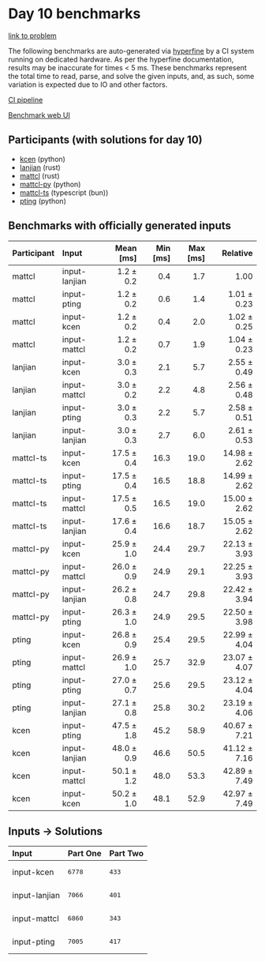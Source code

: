 # Day 10 benchmarks

[link to problem](https://adventofcode.com/2023/day/10)

The following benchmarks are auto-generated via
[hyperfine](https://github.com/sharkdp/hyperfine) by a CI system running on
dedicated hardware. As per the hyperfine documentation, results may be
inaccurate for times < 5 ms. These benchmarks represent the total time to read,
parse, and solve the given inputs, and, as such, some variation is expected due
to IO and other factors.

[CI pipeline](http://ci.papercode.net:8080/teams/main/pipelines/aoc2023)

[Benchmark web UI](https://aoc.ancalagon.black)


## Participants (with solutions for day 10)

- [kcen](https://github.com/kcen/aoc2023) (python)
- [lanjian](https://github.com/lanjian/aoc-2023) (rust)
- [mattcl](https://github.com/mattcl/aoc2023) (rust)
- [mattcl-py](https://github.com/mattcl/aoc2023-py) (python)
- [mattcl-ts](https://github.com/mattcl/aoc2023-js) (typescript (bun))
- [pting](https://github.com/pting/aoc2023) (python)


## Benchmarks with officially generated inputs

| Participant | Input | Mean [ms] | Min [ms] | Max [ms] | Relative |
|:---|:---|---:|---:|---:|---:|
| mattcl | input-lanjian | 1.2 ± 0.2 | 0.4 | 1.7 | 1.00 |
| mattcl | input-pting | 1.2 ± 0.2 | 0.6 | 1.4 | 1.01 ± 0.23 |
| mattcl | input-kcen | 1.2 ± 0.2 | 0.4 | 2.0 | 1.02 ± 0.25 |
| mattcl | input-mattcl | 1.2 ± 0.2 | 0.7 | 1.9 | 1.04 ± 0.23 |
| lanjian | input-kcen | 3.0 ± 0.3 | 2.1 | 5.7 | 2.55 ± 0.49 |
| lanjian | input-mattcl | 3.0 ± 0.2 | 2.2 | 4.8 | 2.56 ± 0.48 |
| lanjian | input-pting | 3.0 ± 0.3 | 2.2 | 5.7 | 2.58 ± 0.51 |
| lanjian | input-lanjian | 3.0 ± 0.3 | 2.7 | 6.0 | 2.61 ± 0.53 |
| mattcl-ts | input-kcen | 17.5 ± 0.4 | 16.3 | 19.0 | 14.98 ± 2.62 |
| mattcl-ts | input-pting | 17.5 ± 0.4 | 16.5 | 18.8 | 14.99 ± 2.62 |
| mattcl-ts | input-mattcl | 17.5 ± 0.5 | 16.5 | 19.0 | 15.00 ± 2.62 |
| mattcl-ts | input-lanjian | 17.6 ± 0.4 | 16.6 | 18.7 | 15.05 ± 2.62 |
| mattcl-py | input-kcen | 25.9 ± 1.0 | 24.4 | 29.7 | 22.13 ± 3.93 |
| mattcl-py | input-mattcl | 26.0 ± 0.9 | 24.9 | 29.1 | 22.25 ± 3.93 |
| mattcl-py | input-lanjian | 26.2 ± 0.8 | 24.7 | 29.8 | 22.42 ± 3.94 |
| mattcl-py | input-pting | 26.3 ± 1.0 | 24.9 | 29.5 | 22.50 ± 3.98 |
| pting | input-kcen | 26.8 ± 0.9 | 25.4 | 29.5 | 22.99 ± 4.04 |
| pting | input-mattcl | 26.9 ± 1.0 | 25.7 | 32.9 | 23.07 ± 4.07 |
| pting | input-pting | 27.0 ± 0.7 | 25.6 | 29.5 | 23.12 ± 4.04 |
| pting | input-lanjian | 27.1 ± 0.8 | 25.8 | 30.2 | 23.19 ± 4.06 |
| kcen | input-pting | 47.5 ± 1.8 | 45.2 | 58.9 | 40.67 ± 7.21 |
| kcen | input-lanjian | 48.0 ± 0.9 | 46.6 | 50.5 | 41.12 ± 7.16 |
| kcen | input-mattcl | 50.1 ± 1.2 | 48.0 | 53.3 | 42.89 ± 7.49 |
| kcen | input-kcen | 50.2 ± 1.0 | 48.1 | 52.9 | 42.97 ± 7.49 |


## Inputs -> Solutions

| Input | Part One | Part Two |
|:---|:---|:---|
|input-kcen|<pre>6778</pre>|<pre>433</pre>|
|input-lanjian|<pre>7066</pre>|<pre>401</pre>|
|input-mattcl|<pre>6860</pre>|<pre>343</pre>|
|input-pting|<pre>7005</pre>|<pre>417</pre>|